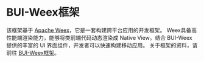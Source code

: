 # BUI-Weex框架

该框架基于 [Apache Weex](https://weex-project.io/cn/)，它是一套构建跨平台应用的开发框架。 Weex具备高性能端渲染能力，能够将类前端代码动态渲染成 Native View。结合 BUI-Weex 提供的丰富的 UI 界面组件，开发者可以快速构建移动应用。 关于框架的资料，请前往 [BUI-Weex框架](http://dev.bingocc.com/buiweex/docs/)。